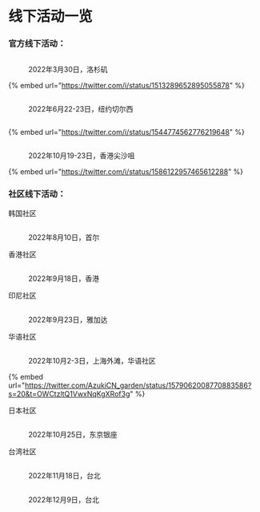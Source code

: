 # 线下活动一览

### **官方线下活动：**

<figure><img src="../.gitbook/assets/image (4).png" alt=""><figcaption><p>2022年3月30日，洛杉矶</p></figcaption></figure>

{% embed url="https://twitter.com/i/status/1513289652895055878" %}

<figure><img src="../.gitbook/assets/image (1) (1).png" alt=""><figcaption><p>2022年6月22-23日，纽约切尔西</p></figcaption></figure>

<figure><img src="../.gitbook/assets/image (2) (3).png" alt=""><figcaption></figcaption></figure>

{% embed url="https://twitter.com/i/status/1544774562776219648" %}

<figure><img src="../.gitbook/assets/image (12).png" alt=""><figcaption><p>2022年10月19-23日，香港尖沙咀</p></figcaption></figure>

{% embed url="https://twitter.com/i/status/1586122957465612288" %}

### 社区线下活动：

韩国社区

<figure><img src="../.gitbook/assets/image (11).png" alt=""><figcaption><p>2022年8月10日，首尔</p></figcaption></figure>

香港社区

<figure><img src="../.gitbook/assets/image (14).png" alt=""><figcaption><p>2022年9月18日，香港</p></figcaption></figure>

印尼社区

<figure><img src="../.gitbook/assets/image (15).png" alt=""><figcaption><p>2022年9月23日，雅加达</p></figcaption></figure>

华语社区

<figure><img src="../.gitbook/assets/image (1) (2).png" alt=""><figcaption><p>2022年10月2-3日，上海外滩，华语社区</p></figcaption></figure>

{% embed url="https://twitter.com/AzukiCN_garden/status/1579062008770883586?s=20&t=OWCtzltQ1VwxNqKgXRof3g" %}

日本社区

<figure><img src="../.gitbook/assets/image (6) (3).png" alt=""><figcaption><p>2022年10月25日，东京银座</p></figcaption></figure>

台湾社区

<figure><img src="../.gitbook/assets/image (10).png" alt=""><figcaption><p>2022年11月18日，台北</p></figcaption></figure>

<figure><img src="../.gitbook/assets/image (1).png" alt=""><figcaption><p>2022年12月9日，台北</p></figcaption></figure>
